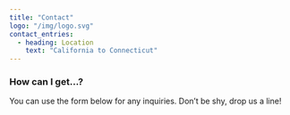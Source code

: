 ```yaml
---
title: "Contact"
logo: "/img/logo.svg"
contact_entries:
  - heading: Location
    text: "California to Connecticut"
---
```


<h3 class="f4 b lh-title mb2">How can I get…?</h3>

You can use the form below for any inquiries. Don’t be shy, drop us a line!
